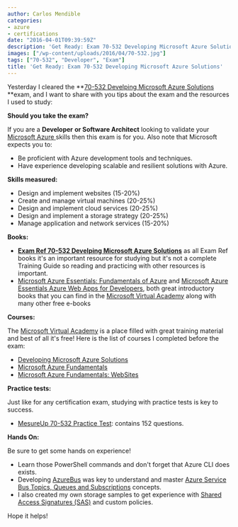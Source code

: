 ```yaml
---
author: Carlos Mendible
categories:
- azure
- certifications
date: "2016-04-01T09:39:59Z"
description: 'Get Ready: Exam 70-532 Developing Microsoft Azure Solutions'
images: ["/wp-content/uploads/2016/04/70-532.jpg"]
tags: ["70-532", "Developer", "Exam"]
title: 'Get Ready: Exam 70-532 Developing Microsoft Azure Solutions'
---
```

Yesterday I cleared the **<a href="https://www.microsoft.com/learning/en-us/exam-70-532.aspx" target="_blank">70-532 Develping Microsoft Azure Solutions </a>**exam, and I want to share with you tips about the exam and the resources I used to study:

**Should you take the exam?**

If you are a **Developer** **or Software Architect** looking to validate your <a href="https://azure.microsoft.com/" target="_blank">Microsoft Azure </a>skills then this exam is for you. Also note that Microsoft expects you to:

  * Be proficient with Azure development tools and techniques.
  * Have experience developing scalable and resilient solutions with Azure.

**Skills measured:**

  * Design and implement websites (15-20%)
  * Create and manage virtual machines (20-25%)
  * Design and implement cloud services (20-25%)
  * Design and implement a storage strategy (20-25%)
  * Manage application and network services (15-20%)

**Books:**

  * **<a href="https://www.microsoftpressstore.com/store/exam-ref-70-532-developing-microsoft-azure-solutions-9780735697041" target="_blank">Exam Ref 70-532 Develping Microsoft Azure Solutions</a>** as all Exam Ref books it's an important resource for studying but it's not a complete Training Guide so reading and practicing with other resources is important.
  * <a href="https://mva.microsoft.com/ebooks#azure" target="_blank">Microsoft Azure Essentials: Fundamentals of Azure</a> and <a href="https://mva.microsoft.com/ebooks#azure" target="_blank">Microsoft Azure Essentials Azure Web Apps for Developers</a>, both great introductory books that you can find in the <a href="http://mva.microsoft.com" target="_blank">Microsoft Virtual Academy</a> along with many other free e-books

**Courses:**

The <a href="http://mva.microsoft.com" target="_blank">Microsoft Virtual Academy</a> is a place filled with great training material and best of all it's free! Here is the list of courses I completed before the exam:

  * <a href="https://mva.microsoft.com/en-us/training-courses/developing-microsoft-azure-solutions-8481" target="_blank">Developing Microsoft Azure Solutions</a>
  * <a href="https://mva.microsoft.com/en-us/training-courses/microsoft-azure-fundamentals-8391" target="_blank">Microsoft Azure Fundamentals</a>
  * <a href="https://mva.microsoft.com/en-us/training-courses/microsoft-azure-fundamentals-websites-8460" target="_blank">Microsoft Azure Fundamentals: WebSites</a>

**Practice tests:**

Just like for any certification exam, studying with practice tests is key to success.

  * <a href="http://www.measureup.com/Developing-Microsoft-Azure-Solutions-P5566.aspx" target="_blank">MesureUp 70-532 Practice Test</a>: contains 152 questions.

**Hands On:**

Be sure to get some hands on experience!

  * Learn those PowerShell commands and don't forget that Azure CLI does exists.
  * Developing <a href="https://github.com/cmendible/AzureBus" target="_blank">AzureBus</a> was key to understand and master <a href="https://azure.microsoft.com/en-gb/documentation/articles/service-bus-queues-topics-subscriptions/" target="_blank">Azure Service Bus Topics, Queues and Subscriptions</a> concepts.
  * I also created my own storage samples to get experience with <a href="https://azure.microsoft.com/en-us/documentation/articles/storage-dotnet-shared-access-signature-part-1/" target="_blank">Shared Access Signatures (SAS)</a> and custom policies.

Hope it helps!